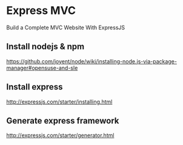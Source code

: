 # Express MVC
Build a Complete MVC Website With ExpressJS

## Install nodejs & npm
https://github.com/joyent/node/wiki/installing-node.js-via-package-manager#opensuse-and-sle

## Install express
http://expressjs.com/starter/installing.html

## Generate express framework
http://expressjs.com/starter/generator.html
